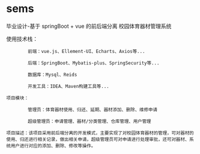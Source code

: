 # sems
毕业设计-基于 springBoot + vue 的前后端分离 校园体育器材管理系统

使用技术栈：

			前端：vue.js、Ellement-UI、Echarts、Axios等...

			后端：SpringBoot、Mybatis-plus、SpringSecurity等...

			数据库：Mysql、Reids

			开发工具：IDEA、Maven构建工具等...

	项目模块：

			管理员：体育器材使用、归还、延期、器材添加、删除、维修申请

			超级管理员：申请管理、器材/分类管理、仓库管理、用户管理

	项目描述：该项目采用前后端分离的开发模式，主要实现了对校园体育器材的管理，可对器材的使用、归还进行相关记录，做出相关申请，超级管理员可对申请进行处理审批，还可对器材、系统用户进行对应的添加、删除、修改等操作。
